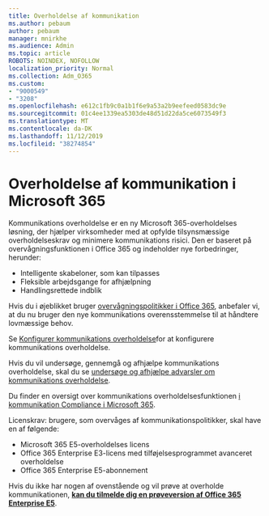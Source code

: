 ```yaml
---
title: Overholdelse af kommunikation
ms.author: pebaum
author: pebaum
manager: mnirkhe
ms.audience: Admin
ms.topic: article
ROBOTS: NOINDEX, NOFOLLOW
localization_priority: Normal
ms.collection: Adm_O365
ms.custom:
- "9000549"
- "3208"
ms.openlocfilehash: e612c1fb9c0a1b1f6e9a53a2b9eefeed0583dc9e
ms.sourcegitcommit: 01c4ee1339ea5303de48d51d22da5ce6073549f3
ms.translationtype: MT
ms.contentlocale: da-DK
ms.lasthandoff: 11/12/2019
ms.locfileid: "38274854"
---
```

# <a name="communication-compliance-in-microsoft-365"></a>Overholdelse af kommunikation i Microsoft 365

Kommunikations overholdelse er en ny Microsoft 365-overholdelses løsning, der hjælper virksomheder med at opfylde tilsynsmæssige overholdelseskrav og minimere kommunikations risici. Den er baseret på overvågningsfunktionen i Office 365 og indeholder nye forbedringer, herunder:

- Intelligente skabeloner, som kan tilpasses
- Fleksible arbejdsgange for afhjælpning
- Handlingsrettede indblik

Hvis du i øjeblikket bruger [overvågningspolitikker i Office 365](https://docs.microsoft.com/microsoft-365/compliance/supervision-policies), anbefaler vi, at du nu bruger den nye kommunikations overensstemmelse til at håndtere lovmæssige behov.

Se [Konfigurer kommunikations overholdelse](https://docs.microsoft.com/microsoft-365/compliance/communication-compliance-configure)for at konfigurere kommunikations overholdelse.

Hvis du vil undersøge, gennemgå og afhjælpe kommunikations overholdelse, skal du se [undersøge og afhjælpe advarsler om kommunikations overholdelse](https://docs.microsoft.com/microsoft-365/compliance/communication-compliance-investigate-remediate).

Du finder en oversigt over kommunikations overholdelsesfunktionen [i kommunikation Compliance i Microsoft 365](https://docs.microsoft.com/microsoft-365/compliance/communication-compliance).

Licenskrav: brugere, som overvåges af kommunikationspolitikker, skal have en af følgende:

- Microsoft 365 E5-overholdelses licens
- Office 365 Enterprise E3-licens med tilføjelsesprogrammet avanceret overholdelse
- Office 365 Enterprise E5-abonnement

Hvis du ikke har nogen af ovenstående og vil prøve at overholde kommunikationen, **[kan du tilmelde dig en prøveversion af Office 365 Enterprise E5](https://go.microsoft.com/fwlink/p/?LinkID=698279)**.